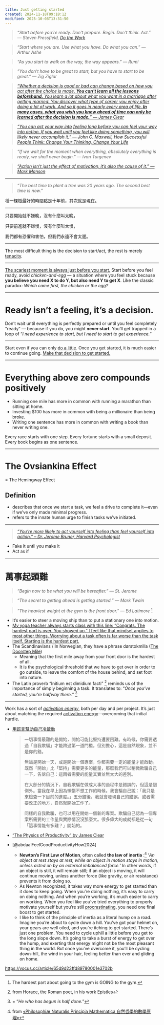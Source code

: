 ```yaml
---
title: Just getting started
created: 2024-11-18T09:18:12
modified: 2025-10-08T13:31:50
---
```


> _“Start before you’re ready. Don’t prepare. Begin. Don’t think. Act.” ― Steven Pressfield, [Do the Work](https://www.goodreads.com/work/quotes/15554094)_

> _“Start where you are. Use what you have. Do what you can.” — Arthur Ashe_

> _“As you start to walk on the way, the way appears.” — Rumi_

> _“You don’t have to be great to start, but you have to start to be great.” — Zig Ziglar_

> _[“Whether a decision is good or bad can change based on how you act after the choice is made. **You can't learn all the lessons beforehand.** You learn a lot about what you want in a marriage after getting married. You discover what type of career you enjoy after doing a lot of work. And so it goes in nearly every area of life. **In many cases, what you wish you knew ahead of time can only be learned after the decision is made.**” — James Clear](https://jamesclear.com/3-2-1/february-13-2025)_

> _[“You can act your way into feeling long before you can feel your way into action. If you wait until you feel like doing something, you will likely never accomplish it.” ― John C. Maxwell, How Successful People Think: Change Your Thinking, Change Your Life](https://www.goodreads.com/quotes/1158022-you-can-act-your-way-into-feeling-long-before-you)_

> _“If we wait for the moment when everything, absolutely everything is ready, we shall never begin.” — Ivan Turgenev_

> _[“Action isn’t just the effect of motivation; it’s also the cause of it.” — Mark Manson](https://www.goodreads.com/quotes/11945271-action-isn-t-just-the-effect-of-motivation-it-s-also-the)_

---

> _“The best time to plant a tree was 20 years ago. The second best time is now.”_

種一棵樹最好的時間點是十年前，其次就是現在。

---

只要開始就不嫌晚，沒有什麼叫太晚，

只要前進就不嫌慢，沒有什麼叫太慢，

我們都有恐懼和害怕，但我們永遠不會太遲。

---

The most difficult thing is the decision to start/act, the rest is merely [tenacity](every-single-day-chop-wood-carry-waters.md).

---

[The scariest moment is always just before you start.](https://www.goodreads.com/work/quotes/150292-on-writing) Start before you feel ready, avoid _chicken-and-egg_ — a situation where you feel stuck because **you believe you need X to do Y, but also need Y to get X**. Like the classic paradox: _Which came first, the chicken or the egg?_

---

# Ready isn’t a feeling, it’s a decision.

Don’t wait until everything is perfectly prepared or until you feel completely “ready” — because if you do, you might **never start**. You’ll get trapped in a loop of “_I need experience to start, but I need to start to get experience._”

---

Start even if you can only [do a little](Always%20start%20small.md). Once you get started, it is much easier to continue going. [Make that decision to get started.](https://youtu.be/TQMbvJNRpLE)

---

# Everything above zero compounds positively

* Running one mile has more in common with running a marathon than sitting at home.
* Investing $100 has more in common with being a millionaire than being broke.
* Writing one sentence has more in common with writing a book than never writing one.

Every race starts with one step. Every fortune starts with a small deposit. Every book begins as one sentence.

---

# The Ovsiankina Effect

= The Hemingway Effect

## Definition

* describes that once we start a task, we feel a drive to complete it—even if we’ve only made minimal progress.
* refers to the innate human urge to finish tasks we’ve initiated.

---

> _[“You’re more likely to act yourself into feeling than feel yourself into action.” – Dr. Jerome Bruner, Harvard Psychologist](https://www.goodreads.com/quotes/11683801-you-more-likely-act-yourself-into-feeling-than-feel-yourself)_

* Fake it until you make it
* Act as if

---

# 萬事起頭難

> _“Begin now to be what you will be hereafter.” — St. Jerome_

> _“The secret to getting ahead is getting started.” — Mark Twain_

> _“The heaviest weight at the gym is the front door.” — Ed Latimore_ [^1]

* It’s easier to steer a moving ship than to put a stationary one into motion.
* [My yoga teacher always starts class with this line: “Congrats. The hardest part is over. You showed up.” I feel like that mindset applies to most other things. Worrying about a task often is far worse than the task itself. Starting is the hardest part.](https://mariandrew.substack.com/p/100-things-i-know)
* The Scandinavians / In Norwegian, they have a phrase dørstokmilla ([The Doorstep Mile](https://sketchplanations.com/the-doorstep-mile))
	* Meaning that the first mile away from your front door is the hardest of all.
	* It is the psychological threshold that we have to get over in order to go outside, to leave the comfort of the house behind, and set foot into nature.
* The Latin proverb “Initium est dimidium facti” [^2] reminds us of the importance of simply beginning a task. It translates to: “_Once you’ve started, you’re halfway there._” [^3]

---

Work has a sort of _[activation energy](why-is-it-so-hard-to-just-do-the-work.md)_, both per day and per project. It’s just about matching the required [activation energy](why-is-it-so-hard-to-just-do-the-work.md)—overcoming that initial hurdle.

* [用謊言幫助自己冷啟動](https://www.paulgraham.com/greatwork.html#:~:text=It%20will%20probably%20be%20harder%20to%20start%20working%20than%20to%20keep%20working.,How%20hard%20could%20it%20be%3F)

	> 一切事情最難的是開始，開始可能比堅持還要困難。有時候，你需要透過「自我欺騙」才能跨過第一道門檻。但別擔心，這是自然現象，並不是你的錯。
	> 
	> 無論是開始一天，或是開始一個專案，你都需要一定的能量才能啟動。既然「開始」比「堅持」需要更多的能量，那麼我們可以稍微欺騙自己一下，告訴自己：這兩者需要的能量其實並無太大的差別。
	> 
	> 在大部分的情況下，自我欺騙在做成大事的過程中是錯誤的，但這是個例外。當我在早上因為懶惰不想工作的時候，我會騙自己說：「我只是來檢查一下目前的進度。」五分鐘後，我就會發現自己的錯誤，或者需要改正的地方，自然就開始工作了。
	> 
	> 同樣的自我欺騙，也可以用在開始一個新的專案。欺騙自己認為一個專案所需要的工作量與實際情況沒那麼大。很多偉大的成就都是從一句「這事情能有多難？」開始的。

* [“The Physics of Productivity” by James Clear](https://jamesclear.com/physics-productivity)
* [@abdaalFeelGoodProductivityHow2024]
	* **Newton’s First Law of Motion**, often called **the law of inertia** :[^4] ‘_An object at rest stays at rest, while an object in motion stays in motion, unless acted on by an external imbalanced force._’ In other words, if an object is still, it will remain still; if an object is moving, it will continue moving, unless another force (like gravity, or air resistance) prevents it from doing so.
	* As Newton recognized, it takes way more energy to get started than it does to keep going. When you’re doing nothing, it’s easy to carry on doing nothing. And when you’re working, it’s much easier to carry on working. When you feel like you’ve tried everything to properly motivate yourself but you’re still [procrastinating](procrastination.md), you need one final boost to get started.
	* I like to think of the principle of inertia as a literal hump on a road. Imagine you’re about to cycle down a hill. You’ve got your helmet on, your gears are well oiled, and you’re itching to get started. There’s just one problem. You need to cycle uphill a little before you get to the long slope down. It’s going to take a burst of energy to get over the hump, and exerting that energy might not be the most pleasant thing in the world. But once you’ve overcome it, you’ll be cycling down-hill, the wind in your hair, feeling better than ever and gliding on home.

 <https://vocus.cc/article/65d9d23ffd89780001e3702b>

[^1]: The hardest part about going to the gym is GOING to the gym.
[^2]: from Horace, the Roman poet, in his work Epistles
[^3]: = “_He who has begun is half done._”
[^4]: from [«Philosophiæ Naturalis Principia Mathematica 自然哲學的數學原理»](https://en.wikipedia.org/wiki/Philosophi%C3%A6_Naturalis_Principia_Mathematica)
